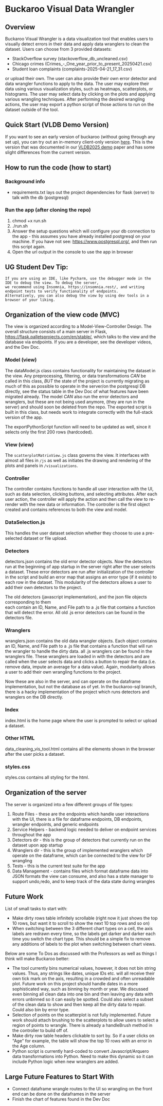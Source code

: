# Buckaroo Visual Data Wrangler

## Overview
Buckaroo Visual Wrangler is a data visualization tool that enables users to visually detect errors in their data and apply data wranglers to clean the dataset. Users can choose from 3 provided datasets:
- StackOverflow survey (stackoverflow_db_uncleaned.csv)
- Chicago crimes (Crimes_-_One_year_prior_to_present_20250421.csv)
- Student loan complaints (complaints-2025-04-21_17_31.csv)

or upload their own. The user can also provide their own error detector and data wrangler functions to apply to the data. The user may explore their data using various visualization styles, such as heatmaps, scatterplots, or histograms. The user may select data by clicking on the plots and applying various wrangling techniques. After performing the desired wrangling actions, the user may export a python script of those actions to run on the dataset outside of the tool.

## Quick Start (VLDB Demo Version)

If you want to see an early version of buckaroo (without going through any set up), you can try out an in-memory client-only version [here](https://shape-vis.github.io/BuckarooVisualWrangler/). This is the version that was documented in our [VLDB2025 demo](https://arxiv.org/abs/2507.16073) paper and has some slight differences from the current version.


## How to run the code (how to start)

### Background info
- requirements.txt lays out the project dependencies for flask (server) to talk with the db (postgresql)

### Run the app (after cloning the repo)

1. chmod +x run.sh
2. ./run.sh
3. Answer the setup questions which will configure your db connection to the app - this assumes you have
    already installed postgresql on your machine. If you have not see: https://www.postgresql.org/, and then run this script again.
4. Open the url output in the console to use the app in browser 

## UG Student Dev Tip:
    If you are using an IDE, like Pycharm, use the debugger mode in the IDE to debug the view. To debug the server, 
    we recommend using Insomnia, https://insomnia.rest/, and writing endpoint tests to verify functionality of endpoints.
    Alternatively, you can also debug the view by using dev tools in a browser of your liking.

## Organization of the view code (MVC)
The view is organized according to a Model-View-Controller Design.
The overall structure consists of a main server in Flask, https://flask.palletsprojects.com/en/stable/,
which talks to the view and the database via endpoints. If you are a developer, see the developer videos, and the Dev Doc.

### Model (view)
The dataModel.js class contains functionality for maintaining the dataset in the view. Any preprocessing, filtering, or data transformations _CAN_ be called in this class, _BUT_ the state of the project is currently migrating as much
of this as possible to operate in the server/on the postgresql DB directly, see the status table in the Dev Doc of what features have been migrated already. The model _CAN_ also run the error detectors and wranglers, but these are not being used anymore, (they are run in the server) and should soon be deleted from the repo.
The exported script is built in this class, but needs work to integrate correctly with the full-stack version of the app.

The exportPythonScript function will need to be updated as well, since it selects only the first 200 rows (hardcoded).

### View (view)
The `scatterplotMatrixView.js` class governs the view. It interfaces with almost all files in `/js` 
as well as initiates the drawing and rendering of the plots and panels in `/visualizations`.

### Controller
The controller contains functions to handle all user interaction with the UI, such as data selection, clicking buttons, and selecting attributes. After each user action, the controller will apply the action and then call the view to re-render with the new data or information. The controller is the first object created and contains references to both the view and model.

### DataSelection.js
This handles the user dataset selection whether they choose to use a pre-selected dataset or file upload. 

### Detectors
detectors.json contains the old error detector objects. Now the detectors run at the beginning of app startup in the server
right after the user selects a dataset. These error detectors are run after initialization of the controller in the script and build an error map that assigns an error type (if it exists) to each row in the dataset. 
This modularity of the detectors allows a user to add their own detectors to the project.

The old detectors (javascript implementation), and the json file objects corresponding to them  
each contain an ID, Name, and File path to a .js file that contains a function that will detect the error. 
All old .js error detectors can be found in the detectors file. 


### Wranglers
wranglers.json contains the old data wrangler objects. 
Each object contains an ID, Name, and File path to a .js file that contains a function that will run the wrangler to handle the dirty data. all .js wranglers can be found in the wranglers file. 
These wranglers are loaded in with the detectors and are called when the user selects data and clicks a button to repair the data (i.e. remove data, impute an average for a data value). 
Again, modularity allows a user to add their own wrangling functions to the project.

Now these are also in the server, and can operate on the dataframe implementation, but not the database as of yet. In the 
buckaroo-sql branch, there is a hacky implementation of the project which runs detectors and wranglers on the DB directly.

### Index
index.html is the home page where the user is prompted to select or upload a dataset.

### Other HTML
data_cleaning_vis_tool.html contains all the elements shown in the browser after the user picks a dataset.

### styles.css
styles.css contains all styling for the html.

## Organization of the server
The server is organized into a few different groups of file types:
1. Route Files - these are the endpoints which handle user interactions with the UI, there is a file for dataframe endpoints, DB endpoints, wrangler endpoints, and generic endpoints
2. Service Helpers - backend logic needed to deliver on endpoint services throughout the app
3. Detectors dir - this is the group of detectors that currently run on the dataset upon app startup
4. Wranglers dir - this is the group of implemented wranglers which operate on the dataframe, which can be connected to the view for DF wrangling
5. Tests - this is the current test suite for the app
6. Data Management - contains files which format dataframe data into JSON formats the view can consume, and also has a state manager to support undo,redo, and to keep track of the data state during wrangles


## Future Work
List of small tasks to start with: 
- Make dirty rows table infinitely scrollable (right now it just shows the top 10 rows, but want it to scroll to show the next 10 top rows and so on)
- When switching between the 3 different chart types on a cell, the axis labels are redrawn every time, so the labels get darker and darker each time you switch the chart type. This should be a simple fix to remove any additions of labels to the plot when switching between chart views.

Below are some To Dos as discussed with the Professors as well as things I think will make Buckaroo better:
- The tool currently bins numerical values, however, it does not bin string values. Thus, any strings like dates, unique IDs etc. will all receive their own tick mark on the axis, resulting in a crowded and often unreadable plot. Future work on this project should handle dates in a more sophisticated way, such as binning by month or year. We discussed even binning all clean data into one bin and then leaving any data with errors unbinned so it can easily be spotted. Could also select a subset of the clean data to show and then keep all the dirty data to repair. Could also bin by error type. 
- Selection of points on the scatterplot is not fully implemented. Future work should attach brushing to the scatterplots to allow users to select a region of points to wrangle. There is already a handleBrush method in the controller to build off of.
- Make dirty row table headers clickable to sort by. So if a user clicks on "Age" for example, the table will show the top 10 rows with an error in the Age column.
- Python script is currently hard-coded to convert Javascript/Arquero data transformations into Python. Need to make this dynamic so it can include Python logic when new wranglers are added.

## Large Future Features to Start With
- Connect dataframe wrangle routes to the UI so wrangling on the front end can be done on the dataframes in the server
- Finish the chart of features found in the Dev Doc
